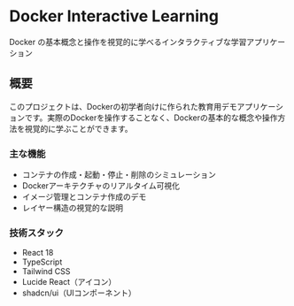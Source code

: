 # Docker Interactive Learning

Docker の基本概念と操作を視覚的に学べるインタラクティブな学習アプリケーション

## 概要

このプロジェクトは、Dockerの初学者向けに作られた教育用デモアプリケーションです。実際のDockerを操作することなく、Dockerの基本的な概念や操作方法を視覚的に学ぶことができます。

### 主な機能

- コンテナの作成・起動・停止・削除のシミュレーション
- Dockerアーキテクチャのリアルタイム可視化
- イメージ管理とコンテナ作成のデモ
- レイヤー構造の視覚的な説明

### 技術スタック

- React 18
- TypeScript
- Tailwind CSS
- Lucide React（アイコン）
- shadcn/ui（UIコンポーネント）
